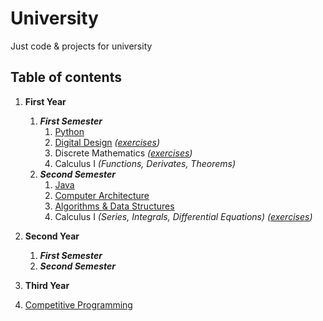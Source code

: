 # University
Just code & projects for university

## Table of contents

1. **First Year**
    1. ***First Semester***
        1. [Python](./python/) 
        2. [Digital Design](./verilog/) _([exercises](https://github.com/sapienzastudentsnetwork/psd2223))_
        3. Discrete Mathematics _([exercises](https://github.com/sapienzastudentsnetwork/mmi2122))_
        4. Calculus I _(Functions, Derivates, Theorems)_
    2. ***Second Semester***
        1. [Java](./java/)
        2. [Computer Architecture](./assembly/)
        3. [Algorithms & Data Structures](./algorithms/)
        4. Calculus I _(Series, Integrals, Differential Equations)_ _([exercises](https://github.com/sapienzastudentsnetwork/calcint2223))_

2. **Second Year**
    1. ***First Semester***
    2. ***Second Semester***

3. **Third Year**

4. [Competitive Programming](./competitive-programming/)
